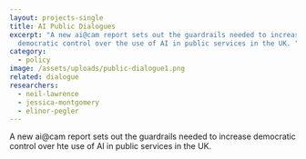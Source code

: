 ```yaml
---
layout: projects-single
title: AI Public Dialogues
excerpt: "A new ai@cam report sets out the guardrails needed to increase
  democratic control over the use of AI in public services in the UK. "
category:
  - policy
image: /assets/uploads/public-dialogue1.png
related: dialogue
researchers:
  - neil-lawrence
  - jessica-montgomery
  - elinor-pegler
---
```

A new ai@cam report sets out the guardrails needed to increase democratic control over hte use of AI in public services in the UK.